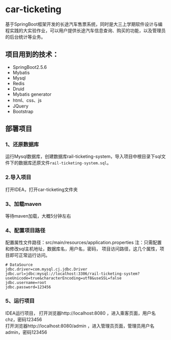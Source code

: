 # car-ticketing
 基于SpringBoot框架开发的长途汽车售票系统，同时是大三上学期软件设计与编程实践的大实验作业，可以用户提供长途汽车信息查询、购买的功能，以及管理员的后台统计等业务。

## 项目用到的技术：

- SpringBoot2.5.6
- Mybatis
- Mysql
- Redis
- Druid
- Mybatis generator
- html、css、js
- JQuery
- Bootstrap



## 部署项目

### 1、还原数据库
运行Mysql数据库，创建数据库rail-ticketing-system，导入项目中根目录下sql文件下的数据库还原文件`rail-ticketing-system.sql`。

### 2.导入项目
打开IDEA，打开car-ticketing文件夹

### 3、加载maven
等待maven加载，大概5分钟左右

### 4、配置项目路径
配置属性文件路径：src/main/resources/application.properties
注：只需配置和修改sql主机地址，数据库名，用户名，密码， 项目访问路径，这几个属性，项目即可正常运行访问。
```
# DataSource
jdbc.driver=com.mysql.cj.jdbc.Driver
jdbc.url=jdbc:mysql://localhost:3306/rail-ticketing-system?useUnicode=true&characterEncoding=utf8&useSSL=false
jdbc.username=root
jdbc.password=123456
```

### 5、运行项目
IDEA运行项目，
打开浏览器http://localhost:8080  ，进入乘客页面，用户名chz，密码123456  
打开浏览器http://localhost:8080/admin  ，进入管理员页面，管理员用户名admin，密码123456













































